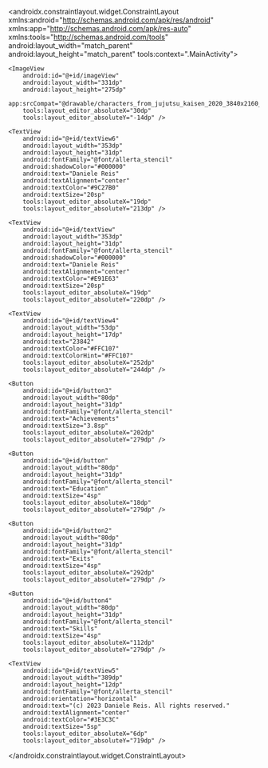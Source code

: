 <?xml version="1.0" encoding="utf-8"?>
<androidx.constraintlayout.widget.ConstraintLayout xmlns:android="http://schemas.android.com/apk/res/android"
    xmlns:app="http://schemas.android.com/apk/res-auto"
    xmlns:tools="http://schemas.android.com/tools"
    android:layout_width="match_parent"
    android:layout_height="match_parent"
    tools:context=".MainActivity">

    <ImageView
        android:id="@+id/imageView"
        android:layout_width="331dp"
        android:layout_height="275dp"
        app:srcCompat="@drawable/characters_from_jujutsu_kaisen_2020_3840x2160_xtrafondos_com"
        tools:layout_editor_absoluteX="30dp"
        tools:layout_editor_absoluteY="-14dp" />

    <TextView
        android:id="@+id/textView6"
        android:layout_width="353dp"
        android:layout_height="31dp"
        android:fontFamily="@font/allerta_stencil"
        android:shadowColor="#000000"
        android:text="Daniele Reis"
        android:textAlignment="center"
        android:textColor="#9C27B0"
        android:textSize="20sp"
        tools:layout_editor_absoluteX="19dp"
        tools:layout_editor_absoluteY="213dp" />

    <TextView
        android:id="@+id/textView"
        android:layout_width="353dp"
        android:layout_height="31dp"
        android:fontFamily="@font/allerta_stencil"
        android:shadowColor="#000000"
        android:text="Daniele Reis"
        android:textAlignment="center"
        android:textColor="#E91E63"
        android:textSize="20sp"
        tools:layout_editor_absoluteX="19dp"
        tools:layout_editor_absoluteY="220dp" />

    <TextView
        android:id="@+id/textView4"
        android:layout_width="53dp"
        android:layout_height="17dp"
        android:text="23842"
        android:textColor="#FFC107"
        android:textColorHint="#FFC107"
        tools:layout_editor_absoluteX="252dp"
        tools:layout_editor_absoluteY="244dp" />

    <Button
        android:id="@+id/button3"
        android:layout_width="80dp"
        android:layout_height="31dp"
        android:fontFamily="@font/allerta_stencil"
        android:text="Achievements"
        android:textSize="3.8sp"
        tools:layout_editor_absoluteX="202dp"
        tools:layout_editor_absoluteY="279dp" />

    <Button
        android:id="@+id/button"
        android:layout_width="80dp"
        android:layout_height="31dp"
        android:fontFamily="@font/allerta_stencil"
        android:text="Education"
        android:textSize="4sp"
        tools:layout_editor_absoluteX="18dp"
        tools:layout_editor_absoluteY="279dp" />

    <Button
        android:id="@+id/button2"
        android:layout_width="80dp"
        android:layout_height="31dp"
        android:fontFamily="@font/allerta_stencil"
        android:text="Exits"
        android:textSize="4sp"
        tools:layout_editor_absoluteX="292dp"
        tools:layout_editor_absoluteY="279dp" />

    <Button
        android:id="@+id/button4"
        android:layout_width="80dp"
        android:layout_height="31dp"
        android:fontFamily="@font/allerta_stencil"
        android:text="Skills"
        android:textSize="4sp"
        tools:layout_editor_absoluteX="112dp"
        tools:layout_editor_absoluteY="279dp" />

    <TextView
        android:id="@+id/textView5"
        android:layout_width="389dp"
        android:layout_height="12dp"
        android:fontFamily="@font/allerta_stencil"
        android:orientation="horizontal"
        android:text="(c) 2023 Daniele Reis. All rights reserved."
        android:textAlignment="center"
        android:textColor="#3E3C3C"
        android:textSize="5sp"
        tools:layout_editor_absoluteX="6dp"
        tools:layout_editor_absoluteY="719dp" />

</androidx.constraintlayout.widget.ConstraintLayout>
